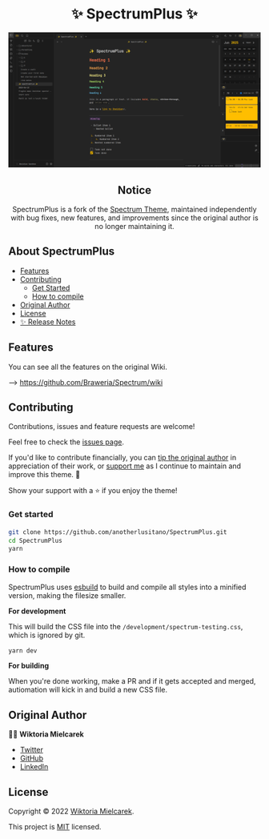 <h1 align="center">✨ SpectrumPlus ✨</h1>

![](./SpectrumPlusPreview.png)

<h2 align="center">Notice</h2>
<p align="center">
SpectrumPlus is a fork of the <a href="https://github.com/wiktoriavh/Spectrum">Spectrum Theme</a>, maintained independently with bug fixes, new features, and improvements since the original author is no longer maintaining it.
</p>

## About SpectrumPlus

- [Features](#Features)
- [Contributing](#Contributing)
  - [Get Started](#Get-Started)
  - [How to compile](#How-to-compile)
- [Original Author](#Original-Author)
- [License](#License)
- [✨ Release Notes](https://github.com/anotherlusitano/SpectrumPlus/releases)


## Features
<!-- Until I don't create a wiki, let's just redirect to the original wiki -->
You can see all the features on the original Wiki.

--> https://github.com/Braweria/Spectrum/wiki

## Contributing

Contributions, issues and feature requests are welcome!

Feel free to check the [issues page](https://github.com/anotherlusitano/SpectrumPlus/issues).

If you'd like to contribute financially, you can [tip the original author](https://ko-fi.com/braweria) in appreciation of their work, or [support me](https://ko-fi.com/anotherlusitano) as I continue to maintain and improve this theme. 🙏

Show your support with a ⭐️ if you enjoy the theme!

### Get started 

```sh
git clone https://github.com/anotherlusitano/SpectrumPlus.git
cd SpectrumPlus
yarn
```

### How to compile

SpectrumPlus uses [esbuild](https://esbuild.github.io) to build and compile all styles into a minified version, making the filesize smaller.

**For development**

This will build the CSS file into the `/development/spectrum-testing.css`, which is ignored by git.

```sh
yarn dev
```

**For building**

When you're done working, make a PR and if it gets accepted and merged, autiomation will kick in and build a new CSS file.

## Original Author

👩‍💻 **Wiktoria Mielcarek**

* [Twitter](https://twitter.com/braweria)
* [GitHub](https://github.com/Braweria)
* [LinkedIn](https://linkedin.com/in/wiktoria-mielcarek)

## License

Copyright © 2022 [Wiktoria Mielcarek](https://github.com/Braweria).

This project is [MIT](https://github.com/Braweria/Spectrum/blob/master/LICENSE) licensed.
